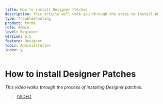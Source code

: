 ```yaml
---
title: How to install Designer Patches
description: This article will walk you through the steps to install AEM Forms Designer patches
type: Troubleshooting
product: forms 
role: Admin 
level: Beginner
version: 6.5
feature: Designer
topic: Administration
index: y
---
```


# How to install Designer Patches

*This video walks through the process of installing Designer patches.*

>[!VIDEO](https://video.tv.adobe.com/v/335504?quality=9&learn=on)

